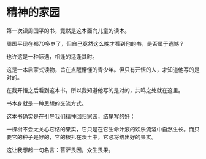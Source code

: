 # 精神的家园

第一次读周国平的书，竟然是这本面向儿童的读本。

周国平现在都70多岁了，但自己竟然这么晚才看到他的书，是否属于遗憾？

也许这是一种际遇，相逢的适逢其时。

这是一本启蒙式读物，旨在点醒懵懂的青少年。但只有开悟的人，才知道他写的是对的。

在我开悟之后看到这本书，所以我知道他写的是对的，共鸣之处就在这里。

书本身就是一种思想的交流方式。

这本书确实是在引导我们精神回归家园，结尾写的好：

一棵树不会太关心它结的果实，它只是在它生命汁液的欢乐流溢中自然生长。而只要它的种子是好的，它的根扎在沃土中，它必将结出好的果实。

这让我想起一句名言：菩萨畏因，众生畏果。
